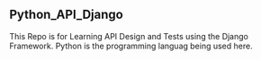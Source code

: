 ## Python_API_Django
This Repo is for Learning API Design and Tests using the Django Framework. 
Python is the programming languag being used here.

